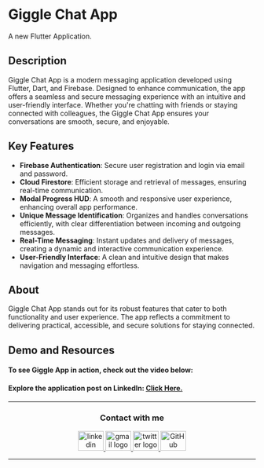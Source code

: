 # Giggle Chat App
A new Flutter Application.



## Description
Giggle Chat App is a modern messaging application developed using Flutter, Dart, and Firebase. Designed to enhance communication, the app offers a seamless and secure messaging experience with an intuitive and user-friendly interface. Whether you're chatting with friends or staying connected with colleagues, the Giggle Chat App ensures your conversations are smooth, secure, and enjoyable.



## Key Features
- **Firebase Authentication**: Secure user registration and login via email and password.
- **Cloud Firestore**: Efficient storage and retrieval of messages, ensuring real-time communication.
- **Modal Progress HUD**: A smooth and responsive user experience, enhancing overall app performance.
- **Unique Message Identification**: Organizes and handles conversations efficiently, with clear differentiation between incoming and outgoing messages.
- **Real-Time Messaging**: Instant updates and delivery of messages, creating a dynamic and interactive communication experience.
- **User-Friendly Interface**: A clean and intuitive design that makes navigation and messaging effortless.



## About
Giggle Chat App stands out for its robust features that cater to both functionality and user experience. The app reflects a commitment to delivering practical, accessible, and secure solutions for staying connected.



## Demo and Resources
#### To see Giggle App in action, check out the video below:




#### Explore the application post on LinkedIn: <a target="_blank" href="*************"> Click Here. </a>

-----

<h3 align="center">
    Contact with me
</h3>

<div align="center">
  <a href="https://www.linkedin.com/in/theahmedhany/" target="_blank">
    <img src="https://skillicons.dev/icons?i=linkedin&theme=dark" width="52" height="40" alt="linkedin logo"/>
  </a>
  <a href="mailto:a7medhanyshokry@gmail.com" target="_blank">
    <img src="https://skillicons.dev/icons?i=gmail&theme=light" width="52" height="40" alt="gmail logo"/> 
  </a>
  <a href="https://x.com/theahmedhany" target="_blank">
    <img src="https://skillicons.dev/icons?i=twitter&theme=dark" width="52" height="40" alt="twitter logo"/>
  </a>
  <a href="https://github.com/theahmedhany" target="_blank">
    <img src="https://skillicons.dev/icons?i=github&theme=dark" width="52" height="40" alt="GitHub logo"/>
  </a>
</div>

-----
